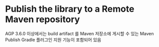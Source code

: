 

# Publish the library to a Remote Maven repository﻿

AGP 3.6.0 이상에서는 build artifact 를 Maven 저장소에 게시할 수 있는 Maven Publish Gradle 플러그인 지원 기능이 포함되어 있음
<!--stackedit_data:
eyJoaXN0b3J5IjpbLTM4MDIwMjM1Ml19
-->